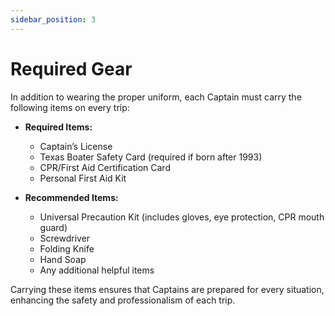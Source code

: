 ```yaml
---
sidebar_position: 3
---
```

# Required Gear

In addition to wearing the proper uniform, each Captain must carry the following items on every trip:

- **Required Items:**
  - Captain’s License
  - Texas Boater Safety Card (required if born after 1993)
  - CPR/First Aid Certification Card
  - Personal First Aid Kit

- **Recommended Items:**
  - Universal Precaution Kit (includes gloves, eye protection, CPR mouth guard)
  - Screwdriver
  - Folding Knife
  - Hand Soap
  - Any additional helpful items

Carrying these items ensures that Captains are prepared for every situation, enhancing the safety and professionalism of each trip.
